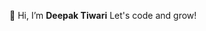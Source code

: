 👋 Hi, I’m <strong>Deepak Tiwari</strong>
Let's code and grow!

<!---
ablydeepak/ablydeepak is a ✨ special ✨ repository because its `README.md` (this file) appears on your GitHub profile.
You can click the Preview link to take a look at your changes.
--->
